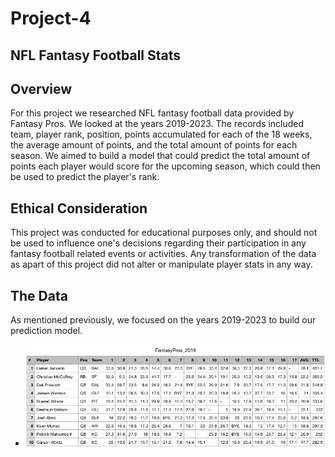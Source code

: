 # Project-4
## NFL Fantasy Football Stats
## Overview
For this project we researched NFL fantasy football data provided by Fantasy Pros. We looked at the years 2019-2023. The records included team, player rank, position, points accumulated for each of the 18 weeks, the average amount of points, and the total amount of points for each season. We aimed to build a model that could predict the total amount of points each player would score for the upcoming season, which could then be used to predict the player's rank.
## Ethical Consideration
This project was conducted for educational purposes only, and should not be used to influence one's decisions regarding their participation in any fantasy football related events or activities. Any transformation of the data as apart of this project did not alter or manipulate player stats in any way.
## The Data
As mentioned previously, we focused on the years 2019-2023 to build our prediction model.
- ![Image Info](./FinalProject/NFL_Fantasy_Files/2019_data.png)
